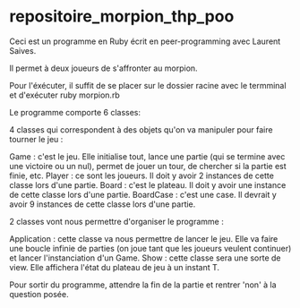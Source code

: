 # repositoire_morpion_thp_poo


Ceci est un programme en Ruby écrit en peer-programming avec Laurent Saives.

Il permet à deux joueurs de s'affronter au morpion.

Pour l'éxécuter, il suffit de se placer sur le dossier racine avec le termminal et d'exécuter ruby morpion.rb

Le programme comporte 6 classes:

4 classes qui correspondent à des objets qu'on va manipuler pour faire tourner le jeu :

Game : c'est le jeu. Elle initialise tout, lance une partie (qui se termine avec une victoire ou un nul), permet de jouer un tour, de chercher si la partie est finie, etc.
Player : ce sont les joueurs. Il doit y avoir 2 instances de cette classe lors d'une partie.
Board : c'est le plateau. Il doit y avoir une instance de cette classe lors d'une partie.
BoardCase : c'est une case. Il devrait y avoir 9 instances de cette classe lors d'une partie.




2 classes vont nous permettre d'organiser le programme :

Application : cette classe va nous permettre de lancer le jeu. Elle va faire une boucle infinie de parties (on joue tant que les joueurs veulent continuer) et lancer l'instanciation d'un Game.
Show : cette classe sera une sorte de view. Elle affichera l'état du plateau de jeu à un instant T.


Pour sortir du programme, attendre la fin de la partie et rentrer 'non' à la question posée.

